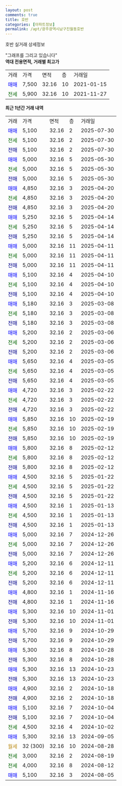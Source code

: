```yaml
---
layout: post
comments: true
title: 호반
categories: [아파트정보]
permalink: /apt/광주광역시남구진월동호반
---
```


호반 실거래 상세정보

<script type="text/javascript">
  google.charts.load('current', {'packages':['line', 'corechart']});
  google.charts.setOnLoadCallback(drawChart);

  function drawChart() {
    var data = new google.visualization.DataTable();
    data.addColumn('date', '거래일');
    data.addColumn('number', "매매");
    data.addColumn('number', "전세");
    data.addColumn('number', "전매");

    data.addRows([[new Date(Date.parse("2025-07-30")), 5100, null, null], [new Date(Date.parse("2025-07-30")), null, 5100, null], [new Date(Date.parse("2025-07-30")), null, null, 5100], [new Date(Date.parse("2025-05-30")), 5000, null, null], [new Date(Date.parse("2025-05-30")), null, 5000, null], [new Date(Date.parse("2025-05-30")), null, null, 5000], [new Date(Date.parse("2025-04-20")), 4850, null, null], [new Date(Date.parse("2025-04-20")), null, 4850, null], [new Date(Date.parse("2025-04-20")), null, null, 4850], [new Date(Date.parse("2025-04-14")), 5250, null, null], [new Date(Date.parse("2025-04-14")), null, 5250, null], [new Date(Date.parse("2025-04-14")), null, null, 5250], [new Date(Date.parse("2025-04-11")), 5000, null, null], [new Date(Date.parse("2025-04-11")), null, 5000, null], [new Date(Date.parse("2025-04-11")), null, null, 5000], [new Date(Date.parse("2025-04-10")), 5100, null, null], [new Date(Date.parse("2025-04-10")), null, 5100, null], [new Date(Date.parse("2025-04-10")), null, null, 5100], [new Date(Date.parse("2025-03-08")), 5180, null, null], [new Date(Date.parse("2025-03-08")), null, 5180, null], [new Date(Date.parse("2025-03-08")), null, null, 5180], [new Date(Date.parse("2025-03-06")), 5200, null, null], [new Date(Date.parse("2025-03-06")), null, 5200, null], [new Date(Date.parse("2025-03-06")), null, null, 5200], [new Date(Date.parse("2025-03-05")), 5650, null, null], [new Date(Date.parse("2025-03-05")), null, 5650, null], [new Date(Date.parse("2025-03-05")), null, null, 5650], [new Date(Date.parse("2025-02-22")), 4720, null, null], [new Date(Date.parse("2025-02-22")), null, 4720, null], [new Date(Date.parse("2025-02-22")), null, null, 4720], [new Date(Date.parse("2025-02-19")), 5850, null, null], [new Date(Date.parse("2025-02-19")), null, 5850, null], [new Date(Date.parse("2025-02-19")), null, null, 5850], [new Date(Date.parse("2025-02-12")), 5800, null, null], [new Date(Date.parse("2025-02-12")), null, 5800, null], [new Date(Date.parse("2025-02-12")), null, null, 5800], [new Date(Date.parse("2025-01-22")), 4500, null, null], [new Date(Date.parse("2025-01-22")), null, 4500, null], [new Date(Date.parse("2025-01-22")), null, null, 4500], [new Date(Date.parse("2025-01-13")), 4500, null, null], [new Date(Date.parse("2025-01-13")), null, 4500, null], [new Date(Date.parse("2025-01-13")), null, null, 4500], [new Date(Date.parse("2024-12-26")), 5000, null, null], [new Date(Date.parse("2024-12-26")), null, 5000, null], [new Date(Date.parse("2024-12-26")), null, null, 5000], [new Date(Date.parse("2024-12-11")), 5200, null, null], [new Date(Date.parse("2024-12-11")), null, 5200, null], [new Date(Date.parse("2024-12-11")), null, null, 5200], [new Date(Date.parse("2024-11-16")), 4800, null, null], [new Date(Date.parse("2024-11-16")), null, null, 4800], [new Date(Date.parse("2024-11-01")), 5300, null, null], [new Date(Date.parse("2024-11-01")), null, null, 5300], [new Date(Date.parse("2024-10-29")), 5700, null, null], [new Date(Date.parse("2024-10-29")), null, null, 5700], [new Date(Date.parse("2024-10-28")), 5300, null, null], [new Date(Date.parse("2024-10-28")), null, null, 5300], [new Date(Date.parse("2024-10-23")), 5300, null, null], [new Date(Date.parse("2024-10-23")), null, null, 5300], [new Date(Date.parse("2024-10-18")), 4900, null, null], [new Date(Date.parse("2024-10-18")), null, null, 4900], [new Date(Date.parse("2024-10-04")), 5100, null, null], [new Date(Date.parse("2024-10-04")), null, null, 5100], [new Date(Date.parse("2024-10-02")), null, 4500, null], [new Date(Date.parse("2024-09-05")), 5300, null, null], [new Date(Date.parse("2024-08-28")), null, null, null], [new Date(Date.parse("2024-08-19")), null, 3000, null], [new Date(Date.parse("2024-08-12")), null, 4000, null], [new Date(Date.parse("2024-08-05")), 5100, null, null]]);

    var options = {
      hAxis: {
        format: 'yyyy/MM/dd'
      },    
      lineWidth: 0,
      pointsVisible: true,    
      title: '최근 1년간 유형별 실거래가 분포',
      legend: { position: 'bottom' }
    };

    var formatter = new google.visualization.NumberFormat({pattern:'###,###'} );
    formatter.format(data, 1);
    formatter.format(data, 2);
    
    setTimeout(function() {
        var chart = new google.visualization.LineChart(document.getElementById('columnchart_material'));
        chart.draw(data, (options));
        document.getElementById('loading').style.display = 'none';
    }, 200);
  }
</script>


<div id="loading" style="z-index:20; display: block; margin-left: 0px">"그래프를 그리고 있습니다"</div>
<div id="columnchart_material" style="width: 95%; margin-left: 0px; display: block"></div>
<!-- contents start -->
<b>역대 전용면적, 거래별 최고가</b>
<table class="sortable">
    <tr>
      <td>거래</td>
      <td>가격</td>
      <td>면적</td>
      <td>층</td>
      <td>거래일</td>
    </tr>
        <tr>
          <td><a style="color: blue">매매</a></td>
          <td>7,500</td>
          <td>32.16</td>
          <td>10</td>
          <td>2021-01-15</td>
        </tr>        
        <tr>
              <td><a style="color: darkgreen">전세</a></td>
              <td>5,900</td>
              <td>32.16</td>
              <td>10</td>
              <td>2021-11-27</td>
            </tr>        
    
</table>

<b>최근 1년간 거래 내역</b>

<table class="sortable">
    <tr>
      <td>거래</td>
      <td>가격</td>
      <td>면적</td>
      <td>층</td>
      <td>거래일</td>
    </tr>
    <tr>
      <td><a style="color: blue">매매</a></td>
      <td>5,100</td>
      <td>32.16</td>
      <td>2</td>
      <td>2025-07-30</td>
    </tr>          <tr>
      <td><a style="color: darkgreen">전세</a></td>
      <td>5,100</td>
      <td>32.16</td>
      <td>2</td>
      <td>2025-07-30</td>
    </tr>          <tr>
      <td><a style="color: darkblue">전매</a></td>
      <td>5,100</td>
      <td>32.16</td>
      <td>2</td>
      <td>2025-07-30</td>
    </tr>          <tr>
      <td><a style="color: blue">매매</a></td>
      <td>5,000</td>
      <td>32.16</td>
      <td>5</td>
      <td>2025-05-30</td>
    </tr>          <tr>
      <td><a style="color: darkgreen">전세</a></td>
      <td>5,000</td>
      <td>32.16</td>
      <td>5</td>
      <td>2025-05-30</td>
    </tr>          <tr>
      <td><a style="color: darkblue">전매</a></td>
      <td>5,000</td>
      <td>32.16</td>
      <td>5</td>
      <td>2025-05-30</td>
    </tr>          <tr>
      <td><a style="color: blue">매매</a></td>
      <td>4,850</td>
      <td>32.16</td>
      <td>3</td>
      <td>2025-04-20</td>
    </tr>          <tr>
      <td><a style="color: darkgreen">전세</a></td>
      <td>4,850</td>
      <td>32.16</td>
      <td>3</td>
      <td>2025-04-20</td>
    </tr>          <tr>
      <td><a style="color: darkblue">전매</a></td>
      <td>4,850</td>
      <td>32.16</td>
      <td>3</td>
      <td>2025-04-20</td>
    </tr>          <tr>
      <td><a style="color: blue">매매</a></td>
      <td>5,250</td>
      <td>32.16</td>
      <td>5</td>
      <td>2025-04-14</td>
    </tr>          <tr>
      <td><a style="color: darkgreen">전세</a></td>
      <td>5,250</td>
      <td>32.16</td>
      <td>5</td>
      <td>2025-04-14</td>
    </tr>          <tr>
      <td><a style="color: darkblue">전매</a></td>
      <td>5,250</td>
      <td>32.16</td>
      <td>5</td>
      <td>2025-04-14</td>
    </tr>          <tr>
      <td><a style="color: blue">매매</a></td>
      <td>5,000</td>
      <td>32.16</td>
      <td>11</td>
      <td>2025-04-11</td>
    </tr>          <tr>
      <td><a style="color: darkgreen">전세</a></td>
      <td>5,000</td>
      <td>32.16</td>
      <td>11</td>
      <td>2025-04-11</td>
    </tr>          <tr>
      <td><a style="color: darkblue">전매</a></td>
      <td>5,000</td>
      <td>32.16</td>
      <td>11</td>
      <td>2025-04-11</td>
    </tr>          <tr>
      <td><a style="color: blue">매매</a></td>
      <td>5,100</td>
      <td>32.16</td>
      <td>4</td>
      <td>2025-04-10</td>
    </tr>          <tr>
      <td><a style="color: darkgreen">전세</a></td>
      <td>5,100</td>
      <td>32.16</td>
      <td>4</td>
      <td>2025-04-10</td>
    </tr>          <tr>
      <td><a style="color: darkblue">전매</a></td>
      <td>5,100</td>
      <td>32.16</td>
      <td>4</td>
      <td>2025-04-10</td>
    </tr>          <tr>
      <td><a style="color: blue">매매</a></td>
      <td>5,180</td>
      <td>32.16</td>
      <td>3</td>
      <td>2025-03-08</td>
    </tr>          <tr>
      <td><a style="color: darkgreen">전세</a></td>
      <td>5,180</td>
      <td>32.16</td>
      <td>3</td>
      <td>2025-03-08</td>
    </tr>          <tr>
      <td><a style="color: darkblue">전매</a></td>
      <td>5,180</td>
      <td>32.16</td>
      <td>3</td>
      <td>2025-03-08</td>
    </tr>          <tr>
      <td><a style="color: blue">매매</a></td>
      <td>5,200</td>
      <td>32.16</td>
      <td>2</td>
      <td>2025-03-06</td>
    </tr>          <tr>
      <td><a style="color: darkgreen">전세</a></td>
      <td>5,200</td>
      <td>32.16</td>
      <td>2</td>
      <td>2025-03-06</td>
    </tr>          <tr>
      <td><a style="color: darkblue">전매</a></td>
      <td>5,200</td>
      <td>32.16</td>
      <td>2</td>
      <td>2025-03-06</td>
    </tr>          <tr>
      <td><a style="color: blue">매매</a></td>
      <td>5,650</td>
      <td>32.16</td>
      <td>4</td>
      <td>2025-03-05</td>
    </tr>          <tr>
      <td><a style="color: darkgreen">전세</a></td>
      <td>5,650</td>
      <td>32.16</td>
      <td>4</td>
      <td>2025-03-05</td>
    </tr>          <tr>
      <td><a style="color: darkblue">전매</a></td>
      <td>5,650</td>
      <td>32.16</td>
      <td>4</td>
      <td>2025-03-05</td>
    </tr>          <tr>
      <td><a style="color: blue">매매</a></td>
      <td>4,720</td>
      <td>32.16</td>
      <td>3</td>
      <td>2025-02-22</td>
    </tr>          <tr>
      <td><a style="color: darkgreen">전세</a></td>
      <td>4,720</td>
      <td>32.16</td>
      <td>3</td>
      <td>2025-02-22</td>
    </tr>          <tr>
      <td><a style="color: darkblue">전매</a></td>
      <td>4,720</td>
      <td>32.16</td>
      <td>3</td>
      <td>2025-02-22</td>
    </tr>          <tr>
      <td><a style="color: blue">매매</a></td>
      <td>5,850</td>
      <td>32.16</td>
      <td>10</td>
      <td>2025-02-19</td>
    </tr>          <tr>
      <td><a style="color: darkgreen">전세</a></td>
      <td>5,850</td>
      <td>32.16</td>
      <td>10</td>
      <td>2025-02-19</td>
    </tr>          <tr>
      <td><a style="color: darkblue">전매</a></td>
      <td>5,850</td>
      <td>32.16</td>
      <td>10</td>
      <td>2025-02-19</td>
    </tr>          <tr>
      <td><a style="color: blue">매매</a></td>
      <td>5,800</td>
      <td>32.16</td>
      <td>8</td>
      <td>2025-02-12</td>
    </tr>          <tr>
      <td><a style="color: darkgreen">전세</a></td>
      <td>5,800</td>
      <td>32.16</td>
      <td>8</td>
      <td>2025-02-12</td>
    </tr>          <tr>
      <td><a style="color: darkblue">전매</a></td>
      <td>5,800</td>
      <td>32.16</td>
      <td>8</td>
      <td>2025-02-12</td>
    </tr>          <tr>
      <td><a style="color: blue">매매</a></td>
      <td>4,500</td>
      <td>32.16</td>
      <td>5</td>
      <td>2025-01-22</td>
    </tr>          <tr>
      <td><a style="color: darkgreen">전세</a></td>
      <td>4,500</td>
      <td>32.16</td>
      <td>5</td>
      <td>2025-01-22</td>
    </tr>          <tr>
      <td><a style="color: darkblue">전매</a></td>
      <td>4,500</td>
      <td>32.16</td>
      <td>5</td>
      <td>2025-01-22</td>
    </tr>          <tr>
      <td><a style="color: blue">매매</a></td>
      <td>4,500</td>
      <td>32.16</td>
      <td>1</td>
      <td>2025-01-13</td>
    </tr>          <tr>
      <td><a style="color: darkgreen">전세</a></td>
      <td>4,500</td>
      <td>32.16</td>
      <td>1</td>
      <td>2025-01-13</td>
    </tr>          <tr>
      <td><a style="color: darkblue">전매</a></td>
      <td>4,500</td>
      <td>32.16</td>
      <td>1</td>
      <td>2025-01-13</td>
    </tr>          <tr>
      <td><a style="color: blue">매매</a></td>
      <td>5,000</td>
      <td>32.16</td>
      <td>7</td>
      <td>2024-12-26</td>
    </tr>          <tr>
      <td><a style="color: darkgreen">전세</a></td>
      <td>5,000</td>
      <td>32.16</td>
      <td>7</td>
      <td>2024-12-26</td>
    </tr>          <tr>
      <td><a style="color: darkblue">전매</a></td>
      <td>5,000</td>
      <td>32.16</td>
      <td>7</td>
      <td>2024-12-26</td>
    </tr>          <tr>
      <td><a style="color: blue">매매</a></td>
      <td>5,200</td>
      <td>32.16</td>
      <td>6</td>
      <td>2024-12-11</td>
    </tr>          <tr>
      <td><a style="color: darkgreen">전세</a></td>
      <td>5,200</td>
      <td>32.16</td>
      <td>6</td>
      <td>2024-12-11</td>
    </tr>          <tr>
      <td><a style="color: darkblue">전매</a></td>
      <td>5,200</td>
      <td>32.16</td>
      <td>6</td>
      <td>2024-12-11</td>
    </tr>          <tr>
      <td><a style="color: blue">매매</a></td>
      <td>4,800</td>
      <td>32.16</td>
      <td>1</td>
      <td>2024-11-16</td>
    </tr>          <tr>
      <td><a style="color: darkblue">전매</a></td>
      <td>4,800</td>
      <td>32.16</td>
      <td>1</td>
      <td>2024-11-16</td>
    </tr>          <tr>
      <td><a style="color: blue">매매</a></td>
      <td>5,300</td>
      <td>32.16</td>
      <td>10</td>
      <td>2024-11-01</td>
    </tr>          <tr>
      <td><a style="color: darkblue">전매</a></td>
      <td>5,300</td>
      <td>32.16</td>
      <td>10</td>
      <td>2024-11-01</td>
    </tr>          <tr>
      <td><a style="color: blue">매매</a></td>
      <td>5,700</td>
      <td>32.16</td>
      <td>9</td>
      <td>2024-10-29</td>
    </tr>          <tr>
      <td><a style="color: darkblue">전매</a></td>
      <td>5,700</td>
      <td>32.16</td>
      <td>9</td>
      <td>2024-10-29</td>
    </tr>          <tr>
      <td><a style="color: blue">매매</a></td>
      <td>5,300</td>
      <td>32.16</td>
      <td>8</td>
      <td>2024-10-28</td>
    </tr>          <tr>
      <td><a style="color: darkblue">전매</a></td>
      <td>5,300</td>
      <td>32.16</td>
      <td>8</td>
      <td>2024-10-28</td>
    </tr>          <tr>
      <td><a style="color: blue">매매</a></td>
      <td>5,300</td>
      <td>32.16</td>
      <td>13</td>
      <td>2024-10-23</td>
    </tr>          <tr>
      <td><a style="color: darkblue">전매</a></td>
      <td>5,300</td>
      <td>32.16</td>
      <td>13</td>
      <td>2024-10-23</td>
    </tr>          <tr>
      <td><a style="color: blue">매매</a></td>
      <td>4,900</td>
      <td>32.16</td>
      <td>2</td>
      <td>2024-10-18</td>
    </tr>          <tr>
      <td><a style="color: darkblue">전매</a></td>
      <td>4,900</td>
      <td>32.16</td>
      <td>2</td>
      <td>2024-10-18</td>
    </tr>          <tr>
      <td><a style="color: blue">매매</a></td>
      <td>5,100</td>
      <td>32.16</td>
      <td>7</td>
      <td>2024-10-04</td>
    </tr>          <tr>
      <td><a style="color: darkblue">전매</a></td>
      <td>5,100</td>
      <td>32.16</td>
      <td>7</td>
      <td>2024-10-04</td>
    </tr>          <tr>
      <td><a style="color: darkgreen">전세</a></td>
      <td>4,500</td>
      <td>32.16</td>
      <td>4</td>
      <td>2024-10-02</td>
    </tr>          <tr>
      <td><a style="color: blue">매매</a></td>
      <td>5,300</td>
      <td>32.16</td>
      <td>13</td>
      <td>2024-09-05</td>
    </tr>          <tr>
      <td><a style="color: darkgoldenrod">월세</a></td>
      <td>32 (300)</td>
      <td>32.16</td>
      <td>10</td>
      <td>2024-08-28</td>
    </tr>          <tr>
      <td><a style="color: darkgreen">전세</a></td>
      <td>3,000</td>
      <td>32.16</td>
      <td>2</td>
      <td>2024-08-19</td>
    </tr>          <tr>
      <td><a style="color: darkgreen">전세</a></td>
      <td>4,000</td>
      <td>32.16</td>
      <td>8</td>
      <td>2024-08-12</td>
    </tr>          <tr>
      <td><a style="color: blue">매매</a></td>
      <td>5,100</td>
      <td>32.16</td>
      <td>3</td>
      <td>2024-08-05</td>
    </tr>      </table>
<!-- contents end -->    

